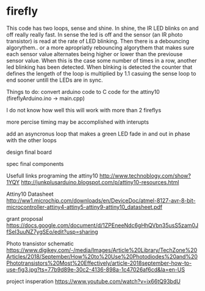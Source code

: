 # firefly
This code has two loops, sense and shine.  In shine, the IR LED blinks on and off really really fast.  In sense the led is off and the sensor (an IR photo transistor) is read at the rate of LED blinking.  Then there is a debouncing algorythem.. or a more apropriatly rebouncing algorythem that makes sure each sensor value alternates being higher or lower than the previouse sensor value.  When this is the case some number of times in a row, another led blinking has been detected.  When blnking is detected the counter that defines the lengeth of the loop is multiplied by 1.1 casuing the sense loop to end sooner untill the LEDs are in sync.

Things to do:
convert arduino code to C code for the attiny10 (fireflyArduino.ino -> main.cpp)

I do not know how well this will work with more than 2 fireflys

more percise timing may be accomplished with interupts

add an asyncronus loop that makes a green LED fade in and out in phase with the other loops

design final board

spec final components

Usefull links
programing the attiny10
http://www.technoblogy.com/show?1YQY
http://junkplusarduino.blogspot.com/p/attiny10-resources.html

Attiny10 Datasheet
http://ww1.microchip.com/downloads/en/DeviceDoc/atmel-8127-avr-8-bit-microcontroller-attiny4-attiny5-attiny9-attiny10_datasheet.pdf


grant proposal
https://docs.google.com/document/d/1ZPEneeNdc6gHhQVbn35usS5zam0JfSeI3uuNZ7ygSEo/edit?usp=sharing

Photo transistor schematic
https://www.digikey.com/-/media/Images/Article%20Library/TechZone%20Articles/2018/September/How%20to%20Use%20Photodiodes%20and%20Phototransistors%20Most%20Effectively/article-2018september-how-to-use-fig3.jpg?ts=77b9d89e-30c2-4136-898a-1c47026af6cd&la=en-US

project insperation
https://www.youtube.com/watch?v=ix66tQ93bdU
